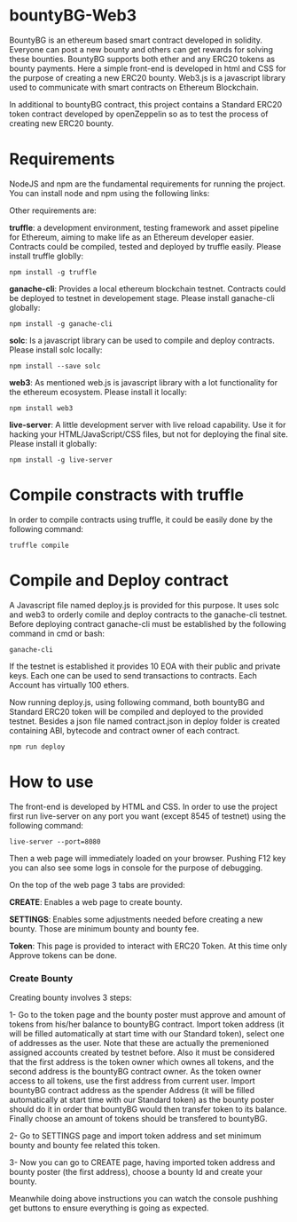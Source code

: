 # bountyBG-Web3

BountyBG is an ethereum based smart contract developed in solidity. Everyone can post a new bounty and others can get rewards for solving these bounties. BountyBG supports both ether and any ERC20 tokens as bounty payments. Here a simple front-end is developed in html and CSS for the purpose of creating a new ERC20 bounty. Web3.js is a javascript library used to communicate with smart contracts on Ethereum Blockchain.

In additional to bountyBG contract, this project contains a Standard ERC20 token contract developed by openZeppelin so as to test the process of creating new ERC20 bounty.

# Requirements

NodeJS and npm are the fundamental requirements for running the project. You can install node and npm using the following links:



Other requirements are:

**truffle**: a development environment, testing framework and asset pipeline for Ethereum, aiming to make life as an Ethereum developer easier. Contracts could be compiled, tested and deployed by truffle easily. Please install truffle globlly:

```
npm install -g truffle
```

**ganache-cli**: Provides a local ethereum blockchain testnet. Contracts could be deployed to testnet in developement stage. Please install ganache-cli globally:

```
npm install -g ganache-cli
```

**solc**: Is a javascript library can be used to compile and deploy contracts. Please install solc locally:

```
npm install --save solc
```

**web3**: As mentioned web.js is javascript library with a lot functionality for the ethereum ecosystem. Please install it locally:

```
npm install web3
```

**live-server**: A little development server with live reload capability. Use it for hacking your HTML/JavaScript/CSS files, but not for deploying the final site. Please install it globally:

```
npm install -g live-server
```

# Compile constracts with truffle

In order to compile contracts using truffle, it could be easily done by the following command:

```
truffle compile
```

# Compile and Deploy contract

A Javascript file named deploy.js is provided for this purpose. It uses solc and web3 to orderly comile and deploy contracts to the ganache-cli testnet. Before deploying contract ganache-cli must be established by the following command in cmd or bash:

```
ganache-cli
```

If the testnet is established it provides 10 EOA with their public and private keys. Each one can be used to send transactions to contracts. Each Account has virtually 100 ethers.

Now running deploy.js, using following command, both bountyBG and Standard ERC20 token will be compiled and deployed to the provided testnet. Besides a json file named contract.json in deploy folder is created containing ABI, bytecode and contract owner of each contract.

```
npm run deploy
```

# How to use

The front-end is developed by HTML and CSS. In order to use the project first run live-server on any port you want (except 8545 of testnet) using the following command:

```
live-server --port=8080
```

Then a web page will immediately loaded on your browser. Pushing F12 key you can also see some logs in console for the purpose of debugging. 

On the top of the web page 3 tabs are provided:

**CREATE**: Enables a web page to create bounty.

**SETTINGS**: Enables some adjustments needed before creating a new bounty. Those are minimum bounty and bounty fee.

**Token**: This page is provided to interact with ERC20 Token. At this time only Approve tokens can be done.

### Create Bounty

Creating bounty involves 3 steps:

1- Go to the token page and the bounty poster must approve and amount of tokens from his/her balance to bountyBG contract. Import token address (it will be filled automatically at start time with our Standard token), select one of addresses as the user. Note that these are actually the premenioned assigned accounts created by testnet before. Also it must be considered that the first address is the token owner which ownes all tokens, and the second address is the bountyBG contract owner. As the token owner access to all tokens, use the first address from current user. Import bountyBG contract address as the spender Address (it will be filled automatically at start time with our Standard token) as the bounty poster should do it in order that bountyBG would then transfer token to its balance. Finally choose an amount of tokens should be transfered to bountyBG.

2- Go to SETTINGS page and import token address and set minimum bounty and bounty fee related this token.

3- Now you can go to CREATE page, having imported token address and bounty poster (the first address), choose a bounty Id and create your bounty.

Meanwhile doing above instructions you can watch the console pushhing get buttons to ensure everything is going as expected.
